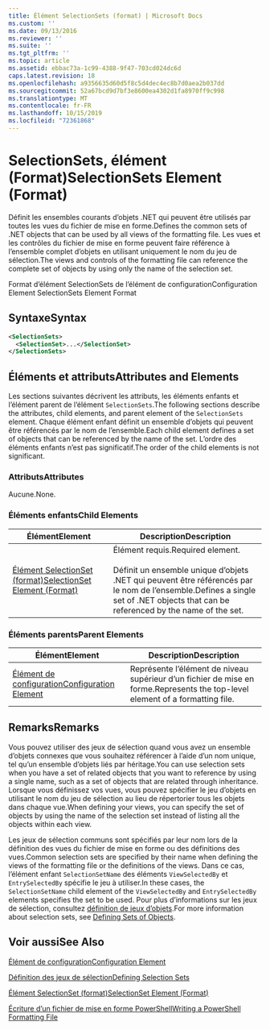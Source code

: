 ```yaml
---
title: Élément SelectionSets (format) | Microsoft Docs
ms.custom: ''
ms.date: 09/13/2016
ms.reviewer: ''
ms.suite: ''
ms.tgt_pltfrm: ''
ms.topic: article
ms.assetid: ebbac73a-1c99-4388-9f47-703cd024dc6d
caps.latest.revision: 18
ms.openlocfilehash: a9356635d60d5f8c5d4dec4ec8b7d0aea2b037dd
ms.sourcegitcommit: 52a67bcd9d7bf3e8600ea4302d1fa8970ff9c998
ms.translationtype: MT
ms.contentlocale: fr-FR
ms.lasthandoff: 10/15/2019
ms.locfileid: "72361868"
---
```

# <a name="selectionsets-element-format"></a><span data-ttu-id="577bc-102">SelectionSets, élément (Format)</span><span class="sxs-lookup"><span data-stu-id="577bc-102">SelectionSets Element (Format)</span></span>

<span data-ttu-id="577bc-103">Définit les ensembles courants d’objets .NET qui peuvent être utilisés par toutes les vues du fichier de mise en forme.</span><span class="sxs-lookup"><span data-stu-id="577bc-103">Defines the common sets of .NET objects that can be used by all views of the formatting file.</span></span> <span data-ttu-id="577bc-104">Les vues et les contrôles du fichier de mise en forme peuvent faire référence à l’ensemble complet d’objets en utilisant uniquement le nom du jeu de sélection.</span><span class="sxs-lookup"><span data-stu-id="577bc-104">The views and controls of the formatting file can reference the complete set of objects by using only the name of the selection set.</span></span>

<span data-ttu-id="577bc-105">Format d’élément SelectionSets de l’élément de configuration</span><span class="sxs-lookup"><span data-stu-id="577bc-105">Configuration Element SelectionSets Element Format</span></span>

## <a name="syntax"></a><span data-ttu-id="577bc-106">Syntaxe</span><span class="sxs-lookup"><span data-stu-id="577bc-106">Syntax</span></span>

```xml
<SelectionSets>
  <SelectionSet>...</SelectionSet>
</SelectionSets>
```

## <a name="attributes-and-elements"></a><span data-ttu-id="577bc-107">Éléments et attributs</span><span class="sxs-lookup"><span data-stu-id="577bc-107">Attributes and Elements</span></span>

<span data-ttu-id="577bc-108">Les sections suivantes décrivent les attributs, les éléments enfants et l’élément parent de l’élément `SelectionSets`.</span><span class="sxs-lookup"><span data-stu-id="577bc-108">The following sections describe the attributes, child elements, and parent element of the `SelectionSets` element.</span></span> <span data-ttu-id="577bc-109">Chaque élément enfant définit un ensemble d’objets qui peuvent être référencés par le nom de l’ensemble.</span><span class="sxs-lookup"><span data-stu-id="577bc-109">Each child element defines a set of objects that can be referenced by the name of the set.</span></span> <span data-ttu-id="577bc-110">L’ordre des éléments enfants n’est pas significatif.</span><span class="sxs-lookup"><span data-stu-id="577bc-110">The order of the child elements is not significant.</span></span>

### <a name="attributes"></a><span data-ttu-id="577bc-111">Attributs</span><span class="sxs-lookup"><span data-stu-id="577bc-111">Attributes</span></span>

<span data-ttu-id="577bc-112">Aucune.</span><span class="sxs-lookup"><span data-stu-id="577bc-112">None.</span></span>

### <a name="child-elements"></a><span data-ttu-id="577bc-113">Éléments enfants</span><span class="sxs-lookup"><span data-stu-id="577bc-113">Child Elements</span></span>

|<span data-ttu-id="577bc-114">Élément</span><span class="sxs-lookup"><span data-stu-id="577bc-114">Element</span></span>|<span data-ttu-id="577bc-115">Description</span><span class="sxs-lookup"><span data-stu-id="577bc-115">Description</span></span>|
|-------------|-----------------|
|[<span data-ttu-id="577bc-116">Élément SelectionSet (format)</span><span class="sxs-lookup"><span data-stu-id="577bc-116">SelectionSet Element (Format)</span></span>](./selectionset-element-format.md)|<span data-ttu-id="577bc-117">Élément requis.</span><span class="sxs-lookup"><span data-stu-id="577bc-117">Required element.</span></span><br /><br /> <span data-ttu-id="577bc-118">Définit un ensemble unique d’objets .NET qui peuvent être référencés par le nom de l’ensemble.</span><span class="sxs-lookup"><span data-stu-id="577bc-118">Defines a single set of .NET objects that can be referenced by the name of the set.</span></span>|

### <a name="parent-elements"></a><span data-ttu-id="577bc-119">Éléments parents</span><span class="sxs-lookup"><span data-stu-id="577bc-119">Parent Elements</span></span>

|<span data-ttu-id="577bc-120">Élément</span><span class="sxs-lookup"><span data-stu-id="577bc-120">Element</span></span>|<span data-ttu-id="577bc-121">Description</span><span class="sxs-lookup"><span data-stu-id="577bc-121">Description</span></span>|
|-------------|-----------------|
|[<span data-ttu-id="577bc-122">Élément de configuration</span><span class="sxs-lookup"><span data-stu-id="577bc-122">Configuration Element</span></span>](./configuration-element-format.md)|<span data-ttu-id="577bc-123">Représente l’élément de niveau supérieur d’un fichier de mise en forme.</span><span class="sxs-lookup"><span data-stu-id="577bc-123">Represents the top-level element of a formatting file.</span></span>|

## <a name="remarks"></a><span data-ttu-id="577bc-124">Remarks</span><span class="sxs-lookup"><span data-stu-id="577bc-124">Remarks</span></span>

<span data-ttu-id="577bc-125">Vous pouvez utiliser des jeux de sélection quand vous avez un ensemble d’objets connexes que vous souhaitez référencer à l’aide d’un nom unique, tel qu’un ensemble d’objets liés par héritage.</span><span class="sxs-lookup"><span data-stu-id="577bc-125">You can use selection sets when you have a set of related objects that you want to reference by using a single name, such as a set of objects that are related through inheritance.</span></span> <span data-ttu-id="577bc-126">Lorsque vous définissez vos vues, vous pouvez spécifier le jeu d’objets en utilisant le nom du jeu de sélection au lieu de répertorier tous les objets dans chaque vue.</span><span class="sxs-lookup"><span data-stu-id="577bc-126">When defining your views, you can specify the set of objects by using the name of the selection set instead of listing all the objects within each view.</span></span>

<span data-ttu-id="577bc-127">Les jeux de sélection communs sont spécifiés par leur nom lors de la définition des vues du fichier de mise en forme ou des définitions des vues.</span><span class="sxs-lookup"><span data-stu-id="577bc-127">Common selection sets are specified by their name when defining the views of the formatting file or the definitions of the views.</span></span> <span data-ttu-id="577bc-128">Dans ce cas, l’élément enfant `SelectionSetName` des éléments `ViewSelectedBy` et `EntrySelectedBy` spécifie le jeu à utiliser.</span><span class="sxs-lookup"><span data-stu-id="577bc-128">In these cases, the `SelectionSetName` child element of the `ViewSelectedBy` and `EntrySelectedBy` elements specifies the set to be used.</span></span> <span data-ttu-id="577bc-129">Pour plus d’informations sur les jeux de sélection, consultez [définition de jeux d’objets](./defining-selection-sets.md).</span><span class="sxs-lookup"><span data-stu-id="577bc-129">For more information about selection sets, see [Defining Sets of Objects](./defining-selection-sets.md).</span></span>

## <a name="see-also"></a><span data-ttu-id="577bc-130">Voir aussi</span><span class="sxs-lookup"><span data-stu-id="577bc-130">See Also</span></span>

[<span data-ttu-id="577bc-131">Élément de configuration</span><span class="sxs-lookup"><span data-stu-id="577bc-131">Configuration Element</span></span>](./configuration-element-format.md)

[<span data-ttu-id="577bc-132">Définition des jeux de sélection</span><span class="sxs-lookup"><span data-stu-id="577bc-132">Defining Selection Sets</span></span>](./defining-selection-sets.md)

[<span data-ttu-id="577bc-133">Élément SelectionSet (format)</span><span class="sxs-lookup"><span data-stu-id="577bc-133">SelectionSet Element (Format)</span></span>](./selectionset-element-format.md)

[<span data-ttu-id="577bc-134">Écriture d’un fichier de mise en forme PowerShell</span><span class="sxs-lookup"><span data-stu-id="577bc-134">Writing a PowerShell Formatting File</span></span>](./writing-a-powershell-formatting-file.md)
